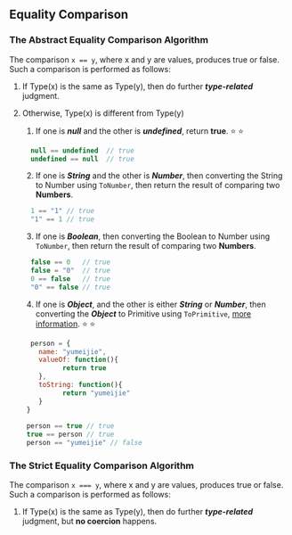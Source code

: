 ## Equality Comparison


### The Abstract Equality Comparison Algorithm

The comparison `x == y`, where x and y are values, produces true or false. Such a comparison is performed as follows:

1. If Type(x) is the same as Type(y), then do further ***type-related*** judgment.
2. Otherwise, Type(x) is different from Type(y)
    1. If one is ***null*** and the other is ***undefined***, return **true**. :star: :star:
    ```javascript
      null == undefined  // true
      undefined == null  // true
    ```
    
    2. If one is ***String*** and the other is ***Number***, then converting the String to Number using `ToNumber`, then return the result of comparing two **Numbers**.
    ```javascript
      1 == "1" // true
      "1" == 1 // true
    ```
    
    3. If one is ***Boolean***, then converting the Boolean to Number using `ToNumber`, then return the result of comparing two **Numbers**.
    ```javascript
      false == 0   // true
      false = "0"  // true
      0 == false   // true
      "0" == false // true
    ``` 
    4. If one is ***Object***, and the other is either ***String*** or ***Number***, then converting the ***Object*** to Primitive using `ToPrimitive`, [more information](../types_and_grammar.md). :star: :star:
   ```javascript
     person = {
       name: "yumeijie",
       valueOf: function(){
             return true
       },
       toString: function(){
             return "yumeijie"
       }
    }
    
    person == true // true
    true == person // true
    person == "yumeijie" // false
    ```
   
### The Strict Equality Comparison Algorithm

The comparison `x === y`, where x and y are values, produces true or false. Such a comparison is performed as follows:

1. If Type(x) is the same as Type(y), then do further ***type-related*** judgment, but **no coercion** happens.
